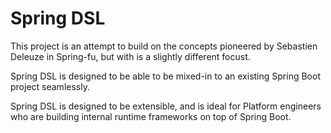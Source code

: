 # Spring DSL

This project is an attempt to build on the concepts pioneered by Sebastien Deleuze in Spring-fu, but with is a slightly different focust.

Spring DSL is designed to be able to be mixed-in to an existing Spring Boot project seamlessly.

Spring DSL is designed to be extensible, and is ideal for Platform engineers who are building internal runtime frameworks on top of Spring Boot.